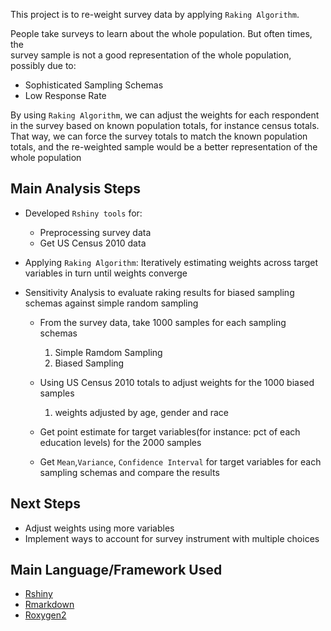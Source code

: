 This project is to re-weight survey data by applying `Raking Algorithm`.    

People take surveys to learn about the whole population. But often times, the   
survey sample is not a good representation of the whole population, possibly due to:     
- Sophisticated Sampling Schemas
- Low Response Rate

By using `Raking Algorithm`, we can adjust the weights for each respondent in the survey based on known population totals, for instance census totals. That way, we can force the survey totals to match the known population totals, and the re-weighted sample would be a better representation of the whole population

## Main Analysis Steps

- Developed `Rshiny tools` for:
  * Preprocessing survey data
  * Get US Census 2010 data

- Applying `Raking Algorithm`:
  Iteratively estimating weights across target variables in turn until weights converge

- Sensitivity Analysis to evaluate raking results for biased sampling schemas against simple random sampling
  * From the survey data, take 1000 samples for each sampling schemas
    1. Simple Ramdom Sampling
    2. Biased Sampling

  * Using US Census 2010 totals to adjust weights for the 1000 biased samples
    1. weights adjusted by age, gender and race

  * Get point estimate for target variables(for instance: pct of each education levels) for the 2000 samples

  * Get `Mean`,`Variance`, `Confidence Interval` for target variables for each sampling schemas and compare the results


## Next Steps

- Adjust weights using more variables
- Implement ways to account for survey instrument with multiple choices

## Main Language/Framework Used

- [Rshiny](https://shiny.rstudio.com/)
- [Rmarkdown](https://rmarkdown.rstudio.com/)
- [Roxygen2](http://r-pkgs.had.co.nz/man.html)
